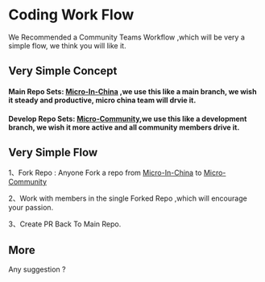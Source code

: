 # Coding Work Flow

We Recommended a Community Teams Workflow ,which will be very a simple flow, we think you will like it.


## Very Simple Concept

#### Main Repo Sets: [Micro-In-China](https://github.com/micro-in-cn) ,we use this like a main branch, we wish it steady and productive, micro china team will drvie it.

#### Develop Repo Sets: [Micro-Community](https://github.com/micro-community),we use this like a development branch, we wish it more active and all community members drive it.

## Very Simple Flow

1、Fork Repo : Anyone Fork a repo from [Micro-In-China](https://github.com/micro-in-cn) to [Micro-Community](https://github.com/micro-community)

2、Work with members in the single Forked Repo ,which will encourage your passion.

3、Create PR Back To Main Repo.

## More

Any suggestion ? 

